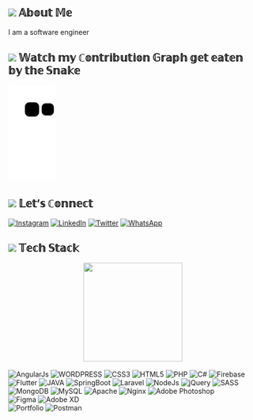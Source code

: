 <h2><img src="https://emojis.slackmojis.com/emojis/images/1660415409/60740/man-medium-skin-tone-beard.gif?1660415409" width="30"/> 𝔸𝕓𝕠𝕦𝕥 𝕄𝕖</h2>
I am a software engineer 


<h2><img src="https://slackmojis.com/emojis/60722-clown-face/download" width="30"/> 𝕎𝕒𝕥𝕔𝕙 𝕞𝕪 ℂ𝕠𝕟𝕥𝕣𝕚𝕓𝕦𝕥𝕚𝕠𝕟 𝔾𝕣𝕒𝕡𝕙 𝕘𝕖𝕥 𝕖𝕒𝕥𝕖𝕟 𝕓𝕪 𝕥𝕙𝕖 𝕊𝕟𝕒𝕜𝕖</h2>

![snake gif](https://raw.githubusercontent.com/akshaynarisetti/akshaynarisetti/output/github-contribution-grid-snake.svg)



<h2><img src="https://emojis.slackmojis.com/emojis/images/1660415433/60795/folded-hands.gif?1660415433" width="30"/> 𝕃𝕖𝕥’𝕤 ℂ𝕠𝕟𝕟𝕖𝕔𝕥</h2>

[![Instagram](https://img.shields.io/badge/Instagram-%23E4405F.svg?logo=Instagram&logoColor=white)](https://instagram.com/joemonkila45) 
[![LinkedIn](https://img.shields.io/badge/LinkedIn-%230077B5.svg?logo=linkedin&logoColor=white)](https://www.linkedin.com/in/joe-monkila-b55634211) 
[![Twitter](https://img.shields.io/badge/Twitter-%231DA1F2.svg?logo=Twitter&logoColor=white)](https://twitter.com/joemonkila) 
[![WhatsApp](https://img.shields.io/badge/WhatsApp-%231DA1F2.svg?logo=Twitter&logoColor=white)](https://api.whatsapp.com/send?phone=243816717846&texte=Bonjour_Monkila) 


<h2><img src="https://emojis.slackmojis.com/emojis/images/1660415359/60631/robot.gif?1660415359" width="30"/> 𝕋𝕖𝕔𝕙 𝕊𝕥𝕒𝕔𝕜</h2>
<p align='center'>
<img src="https://media.giphy.com/media/TEnXkcsHrP4YedChhA/giphy.gif" width="200" height="200" frameBorder="0" class="giphy-embed" allowFullScreen></img></p>

![AngularJs](https://img.shields.io/badge/angularjs-%231572B6.svg?style=for-the-badge&logo=angularjs3&logoColor=white) 
![WORDPRESS](https://img.shields.io/badge/wordpress-%231572B6.svg?style=for-the-badge&logo=wordpress3&logoColor=white) 
![CSS3](https://img.shields.io/badge/css3-%231572B6.svg?style=for-the-badge&logo=css3&logoColor=white) 
![HTML5](https://img.shields.io/badge/html5-%23E34F26.svg?style=for-the-badge&logo=html5&logoColor=white) 
![PHP](https://img.shields.io/badge/php-%23777BB4.svg?style=for-the-badge&logo=php&logoColor=white) 
![C#](https://img.shields.io/badge/c#-%23777BB4.svg?style=for-the-badge&logo=c#&logoColor=white) 
![Firebase](https://img.shields.io/badge/firebase-%23039BE5.svg?style=for-the-badge&logo=firebase)
![Flutter](https://img.shields.io/badge/Flutter-%2302569B.svg?style=for-the-badge&logo=Flutter&logoColor=white)
![JAVA](https://img.shields.io/badge/java-%2302569B.svg?style=for-the-badge&logo=java&logoColor=white)
![SpringBoot](https://img.shields.io/badge/springboot-%2302569B.svg?style=for-the-badge&logo=springboot&logoColor=white)
![Laravel](https://img.shields.io/badge/laravel-%23FF2D20.svg?style=for-the-badge&logo=laravel&logoColor=white)
![NodeJs](https://img.shields.io/badge/nodejs-%23FF2D20.svg?style=for-the-badge&logo=nodejs&logoColor=white)
![jQuery](https://img.shields.io/badge/jquery-%230769AD.svg?style=for-the-badge&logo=jquery&logoColor=white) 
![SASS](https://img.shields.io/badge/SASS-hotpink.svg?style=for-the-badge&logo=SASS&logoColor=white) 
![MongoDB](https://img.shields.io/badge/MongoDB-%234ea94b.svg?style=for-the-badge&logo=mongodb&logoColor=white) 
![MySQL](https://img.shields.io/badge/mysql-%2300f.svg?style=for-the-badge&logo=mysql&logoColor=white) 
![Apache](https://img.shields.io/badge/apache-%23D42029.svg?style=for-the-badge&logo=apache&logoColor=white) 
![Nginx](https://img.shields.io/badge/nginx-%23009639.svg?style=for-the-badge&logo=nginx&logoColor=white) 
![Adobe Photoshop](https://img.shields.io/badge/adobephotoshop-%2331A8FF.svg?style=for-the-badge&logo=adobephotoshop&logoColor=white) 	
![Figma](https://img.shields.io/badge/figma-%23F24E1E.svg?style=for-the-badge&logo=figma&logoColor=white) 
![Adobe XD](https://img.shields.io/badge/Adobe%20XD-470137?style=for-the-badge&logo=Adobe%20XD&logoColor=#FF61F6)  
![Portfolio](https://img.shields.io/badge/Portfolio-%23000000.svg?style=for-the-badge&logo=firefox&logoColor=#FF7139) 
![Postman](https://img.shields.io/badge/Postman-FF6C37?style=for-the-badge&logo=postman&logoColor=white)
